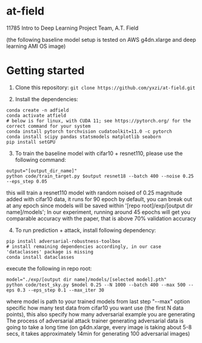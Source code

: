 # at-field
11785 Intro to Deep Learning Project Team, A.T. Field

(the following baseline model setup is tested on AWS g4dn.xlarge and deep learning AMI OS image)

# Getting started

1.  Clone this repository: `git clone https://github.com/yxzi/at-field.git`

2.  Install the dependencies:  
```
conda create -n adfield
conda activate atfield
# below is for linux, with CUDA 11; see https://pytorch.org/ for the correct command for your system
conda install pytorch torchvision cudatoolkit=11.0 -c pytorch 
conda install scipy pandas statsmodels matplotlib seaborn
pip install setGPU
```

3. To train the baseline model with cifar10 + resnet110, please use the following command:
```
output="[output_dir_name]"
python code/train_target.py $output resnet18 --batch 400 --noise 0.25 --eps_step 0.05
```
this will train a resnet110 model with random noised of 0.25 magnitude added with cifar10 data, it runs for 90 epoch by default, you can break out at any epoch since models will be saved within '[repo root]/exp/[output dir name]/models'; In our experiment, running around 45 epochs will get you comparable accuracy with the paper, that is above 70% validation accuracy


4. To run prediction + attack, install following dependency:

```
pip install adversarial-robustness-toolbox
# install remaining dependencies accordingly, in our case 'dataclasses' package is missing
conda install dataclasses
```

execute the following in repo root:

```
model="./exp/[output dir name]/models/[selected model].pth"
python code/test_sky.py $model 0.25 --N 1000 --batch 400 --max 500 --eps 0.3 --eps_step 0.1 --max_iter 30
```

where model is path to your trained models from last step
"--max" option specific how many test data from cifar10 you want use (the first N data points), this also specify how many adversarial example you are generating
The process of adversarial attack trainer generating adversarial data is going to take a long time (on g4dn.xlarge, every image is taking about 5-8 secs, it takes approximately 14min for generating 100 adversarial images)